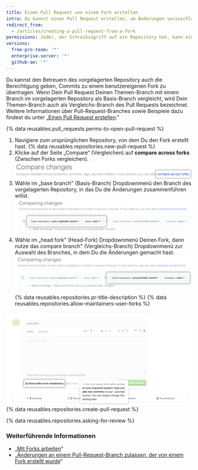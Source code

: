 ```yaml
---
title: Einen Pull Request von einem Fork erstellen
intro: Du kannst einen Pull Request erstellen, um Änderungen vorzuschlagen, die Du an einer Fork eines vorgelagerten Repositorys vorgenommen hast.
redirect_from:
  - /articles/creating-a-pull-request-from-a-fork
permissions: Jeder, der Schreibzugriff auf ein Repository hat, kann einen Pull-Request von einer benutzereigenen Fork erstellen.
versions:
  free-pro-team: '*'
  enterprise-server: '*'
  github-ae: '*'
---
```


Du kannst den Betreuern des vorgelagerten Repository auch die Berechtigung geben, Commits zu einem benutzereigenen Fork zu übertragen. Wenn Dein Pull Request Deinen Themen-Branch mit einem Branch im vorgelagerten Repository als Basis-Branch vergleicht, wird Dein Themen-Branch auch als Vergleichs-Branch des Pull Requests bezeichnet. Weitere Informationen über Pull-Request-Branches sowie Beispiele dazu findest du unter „[Einen Pull Request erstellen](/articles/creating-a-pull-request/#changing-the-branch-range-and-destination-repository)."

{% data reusables.pull_requests.perms-to-open-pull-request %}

1. Navigiere zum ursprünglichen Repository, von dem Du den Fork erstellt hast.
{% data reusables.repositories.new-pull-request %}
3. Klicke auf der Seite „Compare“ (Vergleichen) auf **compare across forks** (Zwischen Forks vergleichen). ![Link zum Vergleich zwischen Forks](/assets/images/help/pull_requests/compare-across-forks-link.png)
4. Wähle im „base branch" (Basis-Branch) Dropdownmenü den Branch des vorgelagerten Repository, in das Du die Änderungen zusammenführen willst. ![Dropdownmenüs zur Auswahl von Basis-Fork und -Branch](/assets/images/help/pull_requests/choose-base-fork-and-branch.png)
5. Wähle im „head fork" (Head-Fork) Dropdownmenü Deinen Fork, dann nutze das compare branch" (Vergleichs-Branch) Dropdownmenü zur Auswahl des Branches, in dem Du die Änderungen gemacht hast. ![Dropdownmenüs zur Auswahl von Head-Fork und Vergleichs-Branch](/assets/images/help/pull_requests/choose-head-fork-compare-branch.png)
{% data reusables.repositories.pr-title-description %}
{% data reusables.repositories.allow-maintainers-user-forks %}

  ![Kontrollkästchen, um Bearbeitung durch Betreuer zuzulassen](/assets/images/help/pull_requests/allow-maintainers-to-make-edits.png)
{% data reusables.repositories.create-pull-request %}

{% data reusables.repositories.asking-for-review %}

### Weiterführende Informationen

- „[Mit Forks arbeiten](/articles/working-with-forks)“
- „[Änderungen an einem Pull-Request-Branch zulassen, der von einem Fork erstellt wurde](/articles/allowing-changes-to-a-pull-request-branch-created-from-a-fork)“
